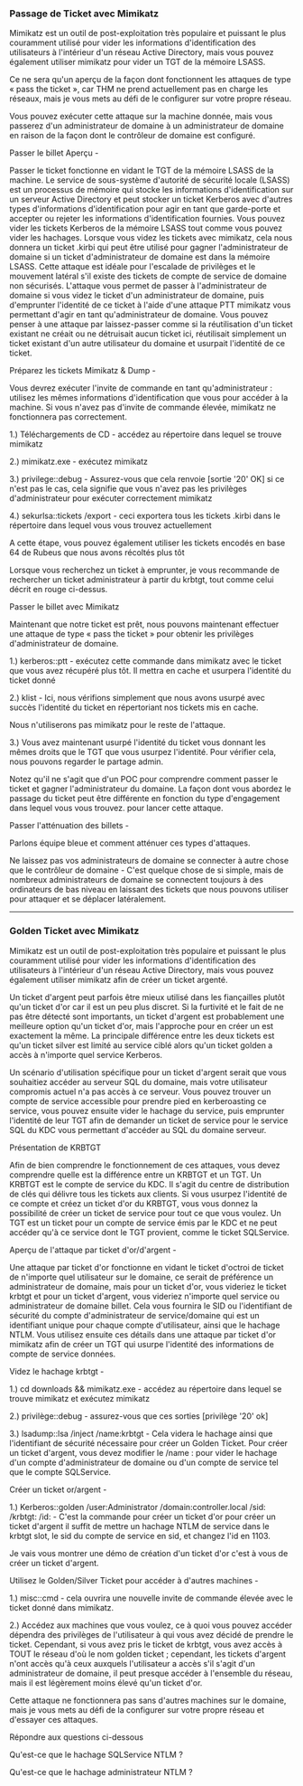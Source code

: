 ### Passage de Ticket avec Mimikatz

Mimikatz est un outil de post-exploitation très populaire et puissant le plus couramment utilisé pour vider les informations d'identification des utilisateurs à l'intérieur d'un réseau Active Directory, mais vous pouvez également utiliser mimikatz pour vider un TGT de la mémoire LSASS.

Ce ne sera qu'un aperçu de la façon dont fonctionnent les attaques de type « pass the ticket », car THM ne prend actuellement pas en charge les réseaux, mais je vous mets au défi de le configurer sur votre propre réseau.

Vous pouvez exécuter cette attaque sur la machine donnée, mais vous passerez d'un administrateur de domaine à un administrateur de domaine en raison de la façon dont le contrôleur de domaine est configuré.

Passer le billet Aperçu -

Passer le ticket fonctionne en vidant le TGT de la mémoire LSASS de la machine. Le service de sous-système d'autorité de sécurité locale (LSASS) est un processus de mémoire qui stocke les informations d'identification sur un serveur Active Directory et peut stocker un ticket Kerberos avec d'autres types d'informations d'identification pour agir en tant que garde-porte et accepter ou rejeter les informations d'identification fournies. Vous pouvez vider les tickets Kerberos de la mémoire LSASS tout comme vous pouvez vider les hachages. Lorsque vous videz les tickets avec mimikatz, cela nous donnera un ticket .kirbi qui peut être utilisé pour gagner l'administrateur de domaine si un ticket d'administrateur de domaine est dans la mémoire LSASS. Cette attaque est idéale pour l'escalade de privilèges et le mouvement latéral s'il existe des tickets de compte de service de domaine non sécurisés. L'attaque vous permet de passer à l'administrateur de domaine si vous videz le ticket d'un administrateur de domaine, puis d'emprunter l'identité de ce ticket à l'aide d'une attaque PTT mimikatz vous permettant d'agir en tant qu'administrateur de domaine. Vous pouvez penser à une attaque par laissez-passer comme si la réutilisation d'un ticket existant ne créait ou ne détruisait aucun ticket ici, réutilisait simplement un ticket existant d'un autre utilisateur du domaine et usurpait l'identité de ce ticket.



Préparez les tickets Mimikatz & Dump -

Vous devrez exécuter l'invite de commande en tant qu'administrateur : utilisez les mêmes informations d'identification que vous pour accéder à la machine. Si vous n'avez pas d'invite de commande élevée, mimikatz ne fonctionnera pas correctement.

1.) Téléchargements de CD - accédez au répertoire dans lequel se trouve mimikatz

2.) mimikatz.exe - exécutez mimikatz

3.) privilege::debug - Assurez-vous que cela renvoie [sortie '20' OK] si ce n'est pas le cas, cela signifie que vous n'avez pas les privilèges d'administrateur pour exécuter correctement mimikatz



4.) sekurlsa::tickets /export - ceci exportera tous les tickets .kirbi dans le répertoire dans lequel vous vous trouvez actuellement

A cette étape, vous pouvez également utiliser les tickets encodés en base 64 de Rubeus que nous avons récoltés plus tôt



Lorsque vous recherchez un ticket à emprunter, je vous recommande de rechercher un ticket administrateur à partir du krbtgt, tout comme celui décrit en rouge ci-dessus.

Passer le billet avec Mimikatz

Maintenant que notre ticket est prêt, nous pouvons maintenant effectuer une attaque de type « pass the ticket » pour obtenir les privilèges d'administrateur de domaine.

1.) kerberos::ptt <ticket> - exécutez cette commande dans mimikatz avec le ticket que vous avez récupéré plus tôt. Il mettra en cache et usurpera l'identité du ticket donné



2.) klist - Ici, nous vérifions simplement que nous avons usurpé avec succès l'identité du ticket en répertoriant nos tickets mis en cache.

Nous n'utiliserons pas mimikatz pour le reste de l'attaque.



3.) Vous avez maintenant usurpé l'identité du ticket vous donnant les mêmes droits que le TGT que vous usurpez l'identité. Pour vérifier cela, nous pouvons regarder le partage admin.



Notez qu'il ne s'agit que d'un POC pour comprendre comment passer le ticket et gagner l'administrateur du domaine. La façon dont vous abordez le passage du ticket peut être différente en fonction du type d'engagement dans lequel vous vous trouvez. pour lancer cette attaque.

Passer l'atténuation des billets -

Parlons équipe bleue et comment atténuer ces types d'attaques.

Ne laissez pas vos administrateurs de domaine se connecter à autre chose que le contrôleur de domaine - C'est quelque chose de si simple, mais de nombreux administrateurs de domaine se connectent toujours à des ordinateurs de bas niveau en laissant des tickets que nous pouvons utiliser pour attaquer et se déplacer latéralement.

----
  
### Golden Ticket avec Mimikatz
  
Mimikatz est un outil de post-exploitation très populaire et puissant le plus couramment utilisé pour vider les informations d'identification des utilisateurs à l'intérieur d'un réseau Active Directory, mais vous pouvez également utiliser mimikatz afin de créer un ticket argenté.

Un ticket d'argent peut parfois être mieux utilisé dans les fiançailles plutôt qu'un ticket d'or car il est un peu plus discret. Si la furtivité et le fait de ne pas être détecté sont importants, un ticket d'argent est probablement une meilleure option qu'un ticket d'or, mais l'approche pour en créer un est exactement la même. La principale différence entre les deux tickets est qu'un ticket silver est limité au service ciblé alors qu'un ticket golden a accès à n'importe quel service Kerberos.

Un scénario d'utilisation spécifique pour un ticket d'argent serait que vous souhaitiez accéder au serveur SQL du domaine, mais votre utilisateur compromis actuel n'a pas accès à ce serveur. Vous pouvez trouver un compte de service accessible pour prendre pied en kerberoasting ce service, vous pouvez ensuite vider le hachage du service, puis emprunter l'identité de leur TGT afin de demander un ticket de service pour le service SQL du KDC vous permettant d'accéder au SQL du domaine serveur.

Présentation de KRBTGT

Afin de bien comprendre le fonctionnement de ces attaques, vous devez comprendre quelle est la différence entre un KRBTGT et un TGT. Un KRBTGT est le compte de service du KDC. Il s'agit du centre de distribution de clés qui délivre tous les tickets aux clients. Si vous usurpez l'identité de ce compte et créez un ticket d'or du KRBTGT, vous vous donnez la possibilité de créer un ticket de service pour tout ce que vous voulez. Un TGT est un ticket pour un compte de service émis par le KDC et ne peut accéder qu'à ce service dont le TGT provient, comme le ticket SQLService.

Aperçu de l'attaque par ticket d'or/d'argent -

Une attaque par ticket d'or fonctionne en vidant le ticket d'octroi de ticket de n'importe quel utilisateur sur le domaine, ce serait de préférence un administrateur de domaine, mais pour un ticket d'or, vous videriez le ticket krbtgt et pour un ticket d'argent, vous videriez n'importe quel service ou administrateur de domaine billet. Cela vous fournira le SID ou l'identifiant de sécurité du compte d'administrateur de service/domaine qui est un identifiant unique pour chaque compte d'utilisateur, ainsi que le hachage NTLM. Vous utilisez ensuite ces détails dans une attaque par ticket d'or mimikatz afin de créer un TGT qui usurpe l'identité des informations de compte de service données.



Videz le hachage krbtgt -

1.) cd downloads && mimikatz.exe - accédez au répertoire dans lequel se trouve mimikatz et exécutez mimikatz

2.) privilège::debug - assurez-vous que ces sorties [privilège '20' ok]

3.) lsadump::lsa /inject /name:krbtgt - Cela videra le hachage ainsi que l'identifiant de sécurité nécessaire pour créer un Golden Ticket. Pour créer un ticket d'argent, vous devez modifier le /name : pour vider le hachage d'un compte d'administrateur de domaine ou d'un compte de service tel que le compte SQLService.



Créer un ticket or/argent -

1.) Kerberos::golden /user:Administrator /domain:controller.local /sid: /krbtgt: /id: - C'est la commande pour créer un ticket d'or pour créer un ticket d'argent il suffit de mettre un hachage NTLM de service dans le krbtgt slot, le sid du compte de service en sid, et changez l'id en 1103.

Je vais vous montrer une démo de création d'un ticket d'or c'est à vous de créer un ticket d'argent.



Utilisez le Golden/Silver Ticket pour accéder à d'autres machines -

1.) misc::cmd - cela ouvrira une nouvelle invite de commande élevée avec le ticket donné dans mimikatz.



2.) Accédez aux machines que vous voulez, ce à quoi vous pouvez accéder dépendra des privilèges de l'utilisateur à qui vous avez décidé de prendre le ticket. Cependant, si vous avez pris le ticket de krbtgt, vous avez accès à TOUT le réseau d'où le nom golden ticket ; cependant, les tickets d'argent n'ont accès qu'à ceux auxquels l'utilisateur a accès s'il s'agit d'un administrateur de domaine, il peut presque accéder à l'ensemble du réseau, mais il est légèrement moins élevé qu'un ticket d'or.



Cette attaque ne fonctionnera pas sans d'autres machines sur le domaine, mais je vous mets au défi de la configurer sur votre propre réseau et d'essayer ces attaques.

Répondre aux questions ci-dessous
  
Qu'est-ce que le hachage SQLService NTLM ?

  
Qu'est-ce que le hachage administrateur NTLM ?


  

